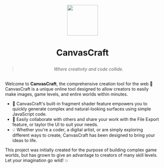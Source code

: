 <p align="center">
    <img src="https://github.com/canvas-craft/canvas-craft.github.io/assets/87899147/fdf44bd7-146e-4c03-9e16-a7e3ae709212" width="100px" height="100px">
</p>

# <p align="center">**CanvasCraft**</p>
> *<p align="center" >Where creativity and code collide.</p>*

\
Welcome to **CanvasCraft**, the comprehensive creation tool for the web 🚀\
CanvasCraft is a unique online tool designed to allow creators to easily make images, game levels, and entire worlds within minutes.

- 🧩️ CanvasCraft's built-in fragment shader feature empowers you to quickly generate complex and natural-looking surfaces using simple JavaScript code.
- 📱 Easily collaborate with others and share your work with the File Export feature, or taylor the UI to suit your needs.
- 💡 Whether you're a coder, a digital artist, or are simply exploring different ways to create, CanvasCraft has been designed to bring your ideas to life.

This project was initially created for the purpose of building complex game worlds, but has grown to give an advantage to creators of many skill levels. Let your imagination go wild! 💥
